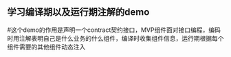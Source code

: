 ## 学习编译期以及运行期注解的demo

#这个demo的作用是声明一个contract契约接口，MVP组件面对接口编程，编码时用注解表明自己是什么业务的什么组件，编译时收集组件信息，运行期根据每个组件需要的其他组件动态注入
